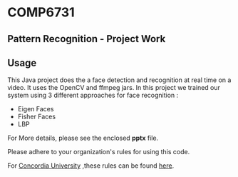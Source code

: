 # COMP6731
## Pattern Recognition \- Project Work

## Usage
This Java project does the a face detection and recognition at real time on a video. It uses the OpenCV and ffmpeg jars. In this project we trained our system using 3 different approaches for face recognition : 
* Eigen Faces
* Fisher Faces
* LBP

For More details, please see the enclosed **pptx** file.

Please adhere to your organization's rules for using this code.

For [Concordia University](http://www.concordia.ca) ,these rules can be found [here](https://www.concordia.ca/conduct/academic-integrity.html).
